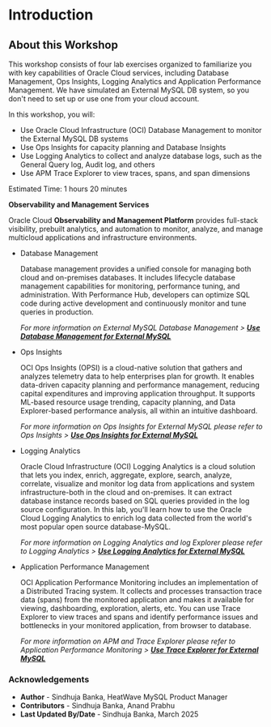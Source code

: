 # Introduction

## About this Workshop

 This workshop consists of four lab exercises organized to familiarize you with key capabilities of Oracle Cloud services, including Database Management, Ops Insights, Logging Analytics and Application Performance Management. We have simulated an External MySQL DB system, so you don't need to set up or use one from your cloud account.

In this workshop, you will:

* Use Oracle Cloud Infrastructure (OCI) Database Management to monitor the External MySQL DB systems
* Use Ops Insights for capacity planning and Database Insights
* Use Logging Analytics to collect and analyze database logs, such as the General Query log, Audit log, and others
* Use APM Trace Explorer to view traces, spans, and span dimensions

Estimated Time: 1 hours 20 minutes

**Observability and Management Services**

Oracle Cloud **Observability and Management Platform** provides full-stack visibility, prebuilt analytics, and automation to monitor, analyze, and manage multicloud applications and infrastructure environments.

- Database Management

    Database management provides a unified console for managing both cloud and on-premises databases. It includes lifecycle database management capabilities for monitoring, performance tuning, and administration. With Performance Hub, developers can optimize SQL code during active development and continuously monitor and tune queries in production.

    *For more information on External MySQL Database Management > **[Use Database Management for External MySQL](https://docs.oracle.com/en-us/iaas/database-management/doc/database-management-mysql-heatwave.html)***

- Ops Insights

    OCI Ops Insights (OPSI) is a cloud-native solution that gathers and analyzes telemetry data to help enterprises plan for growth. It enables data-driven capacity planning and performance management, reducing capital expenditures and improving application throughput. It supports ML-based resource usage trending, capacity planning, and Data Explorer-based performance analysis, all within an intuitive dashboard.

    *For more information on Ops Insights for External MySQL please refer to Ops Insights > **[Use Ops Insights for External MySQL ](https://docs.oracle.com/en-us/iaas/operations-insights/home.htm)***

- Logging Analytics

    Oracle Cloud Infrastructure (OCI) Logging Analytics is a cloud solution that lets you index, enrich, aggregate, explore, search, analyze, correlate, visualize and monitor log data from applications and system infrastructure-both in the cloud and on-premises. It can extract database instance records based on SQL queries provided in the log source configuration. In this lab, you'll learn how to use the Oracle Cloud Logging Analytics to enrich log data collected from the world's most popular open source database-MySQL.

    *For more information on Logging Analytics and log Explorer please refer to Logging Analytics > **[Use Logging Analytics for External MySQL](https://docs.oracle.com/en-us/iaas/logging-analytics/doc/oracle-defined-sources.html)***

- Application Performance Management

    OCI Application Performance Monitoring includes an implementation of a Distributed Tracing system. It collects and processes transaction trace data (spans) from the monitored application and makes it available for viewing, dashboarding, exploration, alerts, etc. You can use Trace Explorer to view traces and spans and identify performance issues and bottlenecks in your monitored application, from browser to database.

    *For more information on APM and Trace Explorer please refer to Application Performance Monitoring > **[Use Trace Explorer for External MySQL](https://docs.oracle.com/en-us/iaas/application-performance-monitoring/doc/use-trace-explorer.html)***

### Acknowledgements

- **Author** - Sindhuja Banka, HeatWave MySQL Product Manager
- **Contributors** - Sindhuja Banka, Anand Prabhu
- **Last Updated By/Date** - Sindhuja Banka, March 2025